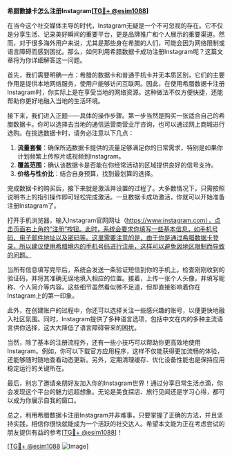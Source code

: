 **希腊數據卡怎么注册Instagram[[TG💪+ @esim1088](https://t.me/s/esim1088)]**

在当今这个社交媒体主导的时代，Instagram无疑是一个不可忽视的存在。它不仅是分享生活、记录美好瞬间的重要平台，更是品牌推广和个人展示的重要渠道。然而，对于很多海外用户来说，尤其是那些身在希腊的人们，可能会因为网络限制或语言障碍而感到困扰。那么，如何利用希腊数据卡成功注册Instagram呢？这篇文章将为你详细解答这一问题。

首先，我们需要明确一点：希腊的数据卡和普通手机卡并无本质区别，它们的主要作用是提供本地网络服务，使用户能够访问互联网。因此，在使用希腊数据卡注册Instagram时，你实际上是在享受当地的网络资源。这种做法不仅方便快捷，还能帮助你更好地融入当地的生活环境。

接下来，我们进入正题——具体的操作步骤。第一步当然是购买一张适合自己的希腊数据卡。你可以选择去当地的通信运营商营业厅咨询，也可以通过网上商城进行选购。在挑选数据卡时，请务必注意以下几点：

1. **流量套餐**：确保所选数据卡提供的流量足够满足你的日常需求，特别是如果你计划频繁上传照片或视频到Instagram。
2. **覆盖范围**：确认该数据卡是否能在你经常活动的区域提供良好的信号支持。
3. **价格与性价比**：结合自身预算，找到最划算的选择。

完成数据卡的购买后，接下来就是激活并设置的过程了。大多数情况下，只需按照说明书上的指引操作即可轻松完成激活。一旦数据卡成功激活，你就可以开始准备注册Instagram了。

打开手机浏览器，输入Instagram官网网址（https://www.instagram.com），点击页面右上角的“注册”按钮。此时，系统会要求你填写一些基本信息，如手机号码、电子邮件地址以及密码等。这里需要注意的是，由于你是通过希腊数据卡登录，所以建议使用希腊境内的手机号码进行注册，这样可以避免因地区限制而导致的问题。

当所有信息填写完毕后，系统会发送一条验证短信到你的手机上。检查刚刚收到的验证码，并将其准确无误地填入相应的位置。接着，上传一张个人头像，并填写昵称、个人简介等内容。这些细节虽然看似微不足道，但却直接影响着你在Instagram上的第一印象。

此外，在创建账户的过程中，你还可以选择关注一些感兴趣的账号，以便更快地融入社区氛围。同时，Instagram提供了多种语言选项，包括中文在内的多种主流语言供你选择，这大大降低了语言障碍带来的困扰。

当然，除了基本的注册流程外，还有一些小技巧可以帮助你更高效地使用Instagram。例如，你可以下载官方应用程序，这样不仅能获得更加流畅的体验，还能够随时随地查看动态更新。另外，定期清理缓存、优化设备性能也是保持应用稳定运行的关键所在。

最后，别忘了邀请亲朋好友加入你的Instagram世界！通过分享日常生活点滴，你会发现这个平台的魅力远超想象。无论是美食探店、旅行见闻还是学习心得，都可以成为你展示自我的窗口。

总之，利用希腊数据卡注册Instagram并非难事，只要掌握了正确的方法，并且坚持实践，相信你很快就能成为一个活跃的社交达人。希望本文能为正在考虑尝试的朋友提供有益的参考[[TG💪+ @esim1088](https://t.me/s/esim1088)]！

[[TG💪+ @esim1088](https://t.me/s/esim1088) ![Image](https://i.postimg.cc/4NQfJmqS/Snipaste-2025-05-13-00-14-12.png)]